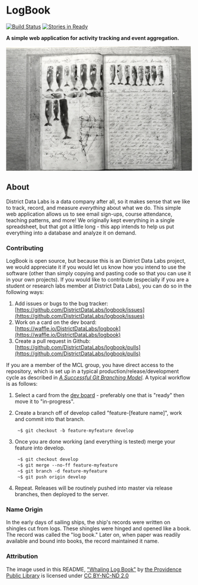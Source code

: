 # LogBook

[![Build Status][travis_img]][travis_href] [![Stories in Ready][waffle_img]][waffle_href]

**A simple web application for activity tracking and event aggregation.**

[!["Whaling Log Book"](docs/images/whale_log.jpg)][whale_log.jpg]

## About

District Data Labs is a data company after all, so it makes sense that we like to track, record, and measure _everything_ about what we do. This simple web application allows us to see email sign-ups, course attendance, teaching patterns, and more! We originally kept everything in a single spreadsheet, but that got a little long - this app intends to help us put everything into a database and analyze it on demand.

### Contributing

LogBook is open source, but because this is an District Data Labs project, we would appreciate it if you would let us know how you intend to use the software (other than simply copying and pasting code so that you can use it in your own projects). If you would like to contribute (especially if you are a student or research labs member at District Data Labs), you can do so in the following ways:

1. Add issues or bugs to the bug tracker: [https://github.com/DistrictDataLabs/logbook/issues](https://github.com/DistrictDataLabs/logbook/issues)
2. Work on a card on the dev board: [https://waffle.io/DistrictDataLabs/logbook](https://waffle.io/DistrictDataLabs/logbook)
3. Create a pull request in Github: [https://github.com/DistrictDataLabs/logbook/pulls](https://github.com/DistrictDataLabs/logbook/pulls)

If you are a member of the MCL group, you have direct access to the repository, which is set up in a typical production/release/development cycle as described in _[A Successful Git Branching Model](http://nvie.com/posts/a-successful-git-branching-model/)_. A typical workflow is as follows:

1. Select a card from the [dev board](https://waffle.io/DistrictDataLabs/logbook) - preferably one that is "ready" then move it to "in-progress".

2. Create a branch off of develop called "feature-[feature name]", work and commit into that branch.

        ~$ git checkout -b feature-myfeature develop

3. Once you are done working (and everything is tested) merge your feature into develop.

        ~$ git checkout develop
        ~$ git merge --no-ff feature-myfeature
        ~$ git branch -d feature-myfeature
        ~$ git push origin develop

4. Repeat. Releases will be routinely pushed into master via release branches, then deployed to the server.

### Name Origin

In the early days of sailing ships, the ship's records were written on shingles cut from logs. These shingles were hinged and opened like a book. The record was called the "log book." Later on, when paper was readily available and bound into books, the record maintained it name.

### Attribution

The image used in this README, ["Whaling Log Book"][whale_log.jpg] by [the Providence Public Library](https://www.flickr.com/photos/ppl_ri_images/) is licensed under [CC BY-NC-ND 2.0](https://creativecommons.org/licenses/by-nc-nd/2.0/)


<!-- References -->
[travis_img]: https://travis-ci.org/DistrictDataLabs/logbook.svg
[travis_href]: https://travis-ci.org/DistrictDataLabs/logbook
[waffle_img]: https://badge.waffle.io/DistrictDataLabs/logbook.png?label=ready&title=Ready
[waffle_href]: https://waffle.io/DistrictDataLabs/logbook
[whale_log.jpg]: https://flic.kr/p/7aBnY8
